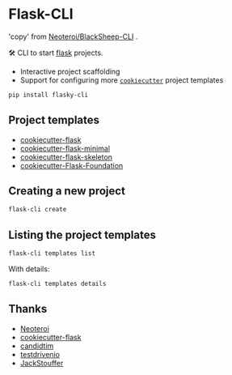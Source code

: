 # Flask-CLI

'copy' from [Neoteroi/BlackSheep-CLI](https://github.com/Neoteroi/BlackSheep-CLI) .

🛠️ CLI to start [flask](https://github.com/pallets/flask) projects.

- Interactive project scaffolding
- Support for configuring more [`cookiecutter`](https://github.com/cookiecutter/cookiecutter) project templates

```bash
pip install flasky-cli
```

## Project templates

- [cookiecutter-flask](https://github.com/cookiecutter-flask/cookiecutter-flask)
- [cookiecutter-flask-minimal](https://github.com/candidtim/cookiecutter-flask-minimal)
- [cookiecutter-flask-skeleton](https://github.com/testdrivenio/cookiecutter-flask-skeleton)
- [cookiecutter-Flask-Foundation](https://github.com/JackStouffer/cookiecutter-Flask-Foundation)

## Creating a new project

```bash
flask-cli create
```

## Listing the project templates

```bash
flask-cli templates list
```

With details:

```bash
flask-cli templates details
```


## Thanks

- [Neoteroi](https://github.com/Neoteroi)
- [cookiecutter-flask](https://github.com/cookiecutter-flask)
- [candidtim](https://github.com/candidtim)
- [testdrivenio](https://github.com/testdrivenio)
- [JackStouffer](https://github.com/JackStouffer)